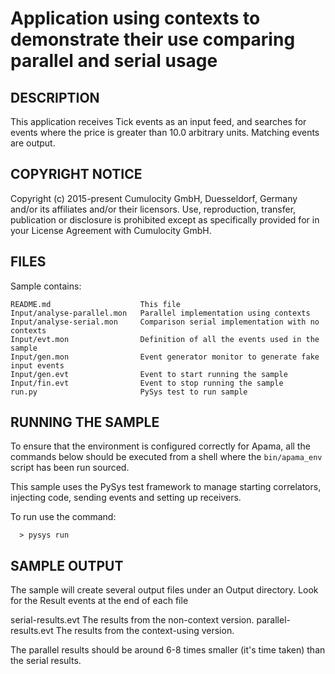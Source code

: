# Application using contexts to demonstrate their use comparing parallel and serial usage

## DESCRIPTION

   This application receives Tick events as an input feed, and searches for 
   events where the price is greater than 10.0 arbitrary units. Matching 
   events are output.


## COPYRIGHT NOTICE

   Copyright (c) 2015-present Cumulocity GmbH, Duesseldorf, Germany and/or its affiliates and/or their licensors.
   Use, reproduction, transfer, publication or disclosure is prohibited except as specifically provided for in your License Agreement with Cumulocity GmbH. 


## FILES

  Sample contains:

    README.md                    This file
    Input/analyse-parallel.mon   Parallel implementation using contexts
    Input/analyse-serial.mon     Comparison serial implementation with no contexts
    Input/evt.mon                Definition of all the events used in the sample
    Input/gen.mon                Event generator monitor to generate fake input events
    Input/gen.evt                Event to start running the sample
    Input/fin.evt                Event to stop running the sample
    run.py                       PySys test to run sample

## RUNNING THE SAMPLE

   To ensure that the environment is configured correctly for Apama, all the 
   commands below should be executed from a shell where the `bin/apama_env` script 
   has been run sourced. 
      
   This sample uses the PySys test framework to manage starting correlators,
   injecting code, sending events and setting up receivers.

   To run use the command:

      > pysys run

## SAMPLE OUTPUT

   The sample will create several output files under an Output directory. Look
   for the Result events at the end of each file

   serial-results.evt    The results from the non-context version. 
   parallel-results.evt  The results from the context-using version.

   The parallel results should be around 6-8 times smaller (it's time taken)
   than the serial results.
